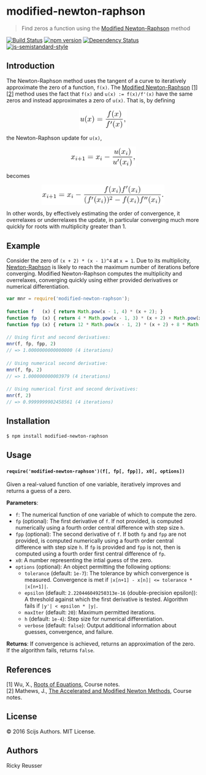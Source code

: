 # modified-newton-raphson

> Find zeros a function using the [Modified Newton-Raphson](http://mathfaculty.fullerton.edu/mathews/n2003/newtonacceleratemod.html) method

[![Build Status][travis-image]][travis-url] [![npm version][npm-image]][npm-url]  [![Dependency Status][daviddm-image]][daviddm-url] [![js-semistandard-style][semistandard-image]][semistandard-url]

## Introduction

The Newton-Raphson method uses the tangent of a curve to iteratively approximate the zero of a function, `f(x)`. The [Modified Newton-Raphson](http://mathfaculty.fullerton.edu/mathews/n2003/newtonacceleratemod.html) [\[1\]](#references)[\[2\]](#references) method uses the fact that `f(x)` and `u(x) := f(x)/f'(x)` have the same zeros and instead approximates a zero of `u(x)`. That is, by defining<p align="center"><img alt="u&lpar;x&rpar; &equals; &bsol;frac&lcub;f&lpar;x&rpar;&rcub;&lcub;f&apos;&lpar;x&rpar;&rcub;&comma;" valign="middle" src="images/ux-fracfxfx-df4fd3487a.png" width="124" height="53.5"></p>the Newton-Raphson update for `u(x)`,<p align="center"><img alt="x&lowbar;&lcub;i &plus; 1&rcub; &equals; x&lowbar;i -&bsol;frac&lcub;u&lpar;x&lowbar;i&rpar;&rcub;&lcub;u&apos;&lpar;x&lowbar;i&rpar;&rcub;&comma;" valign="middle" src="images/x_i-1-x_i-fracux_iux_i-f156b32460.png" width="172" height="53.5"></p>becomes<p align="center"><img alt="x&lowbar;&lcub;i&plus;1&rcub; &equals; x&lowbar;i - &bsol;frac&lcub;f&lpar;x&lowbar;i&rpar;f&apos;&lpar;x&lowbar;i&rpar;&rcub;&lcub;&lpar;f&apos;&lpar;x&lowbar;i&rpar;&rpar;&Hat;2 - f&lpar;x&lowbar;i&rpar;f&apos;&apos;&lpar;x&lowbar;i&rpar;&rcub;&period;" valign="middle" src="images/x_i1-x_i-fracfx_ifx_ifx_i2-fx_ifx_i-be8ddbdcab.png" width="322.5" height="53.5"></p>

In other words, by effectively estimating the order of convergence, it overrelaxes or underrelaxes the update, in particular converging much more quickly for roots with multiplicity greater than 1.

## Example

Consider the zero of `(x + 2) * (x - 1)^4` at `x = 1`. Due to its multiplicity, [Newton-Raphson](https://www.npmjs.com/package/newton-raphson) is likely to reach the maximum number of iterations before converging. Modified Newton-Raphson computes the multiplicity and overrelaxes, converging quickly using either provided derivatives or numerical differentiation.

```javascript
var mnr = require('modified-newton-raphson');

function f   (x) { return Math.pow(x - 1, 4) * (x + 2); }
function fp  (x) { return 4 * Math.pow(x - 1, 3) * (x + 2) + Math.pow(x - 1, 4); }
function fpp (x) { return 12 * Math.pow(x - 1, 2) * (x + 2) + 8 * Math.pow(x - 1, 3); }

// Using first and second derivatives:
mnr(f, fp, fpp, 2)
// => 1.0000000000000000 (4 iterations)

// Using numerical second derivative:
mnr(f, fp, 2)
// => 1.000000000003979 (4 iterations)

// Using numerical first and second derivatives:
mnr(f, 2)
// => 0.9999999902458561 (4 iterations)
```

## Installation

```bash
$ npm install modified-newton-raphson
```

## Usage

#### `require('modified-newton-raphson')(f[, fp[, fpp]], x0[, options])`

Given a real-valued function of one variable, iteratively improves and returns a guess of a zero.

**Parameters**:
- `f`: The numerical function of one variable of which to compute the zero.
- `fp` (optional): The first derivative of `f`. If not provided, is computed numerically using a fourth order central difference with step size `h`.
- `fpp` (optional): The second derivative of `f`. If both `fp` and `fpp` are not provided, is computed numerically using a fourth order central difference with step size `h`. If `fp` is provided and `fpp` is not, then is computed using a fourth order first central difference of `fp`.
- `x0`: A number representing the intial guess of the zero.
- `options` (optional): An object permitting the following options:
  - `tolerance` (default: `1e-7`): The tolerance by which convergence is measured. Convergence is met if `|x[n+1] - x[n]| <= tolerance * |x[n+1]|`.
  - `epsilon` (default: `2.220446049250313e-16` (double-precision epsilon)): A threshold against which the first derivative is tested. Algorithm fails if `|y'| < epsilon * |y|`.
  - `maxIter` (default: `20`): Maximum permitted iterations.
  - `h` (default: `1e-4`): Step size for numerical differentiation.
  - `verbose` (default: `false`): Output additional information about guesses, convergence, and failure.

**Returns**: If convergence is achieved, returns an approximation of the zero. If the algorithm fails, returns `false`.

## References
\[1\] Wu, X., [Roots of Equations](http://www.ece.mcmaster.ca/~xwu/part2.pdf), Course notes.<br>
\[2\] Mathews, J., [The Accelerated and Modified Newton Methods](http://mathfaculty.fullerton.edu/mathews/n2003/newtonacceleratemod.html), Course notes.

## License

&copy; 2016 Scijs Authors. MIT License.

## Authors

Ricky Reusser

[npm-image]: https://badge.fury.io/js/modified-newton-raphson.svg
[npm-url]: https://npmjs.org/package/modified-newton-raphson
[travis-image]: https://travis-ci.org/scijs/modified-newton-raphson.svg?branch=master
[travis-url]: https://travis-ci.org/scijs/modified-newton-raphson
[daviddm-image]: https://david-dm.org/scijs/modified-newton-raphson.svg?theme=shields.io
[daviddm-url]: https://david-dm.org/scijs/modified-newton-raphson
[semistandard-image]: https://img.shields.io/badge/code%20style-semistandard-brightgreen.svg?style=flat-square
[semistandard-url]: https://github.com/Flet/semistandard